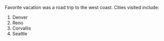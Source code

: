 Favorite vacation was a road trip to the west coast. Cities visited include:
1. Denver
2. Reno
3. Corvallis
4. Seattle
